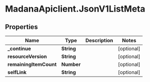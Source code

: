 # MadanaApiclient.JsonV1ListMeta

## Properties

Name | Type | Description | Notes
------------ | ------------- | ------------- | -------------
**_continue** | **String** |  | [optional] 
**resourceVersion** | **String** |  | [optional] 
**remainingItemCount** | **Number** |  | [optional] 
**selfLink** | **String** |  | [optional] 


